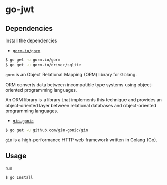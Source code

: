 # go-jwt

## Dependencies

Install the dependencies

- [`gorm.io/gorm`](https://gorm.io/zh_CN/docs/index.html)
```bash
$ go get -u gorm.io/gorm
$ go get -u gorm.io/driver/sqlite
```
`gorm` is an Object Relational Mapping (ORM) library for Golang.
 
 ORM converts data between incompatible type systems using object-oriented programming languages. 
 
 An ORM library is a library that implements this technique and provides an object-oriented layer between relational databases and object-oriented programming languages.

- [`gin-gonic`](https://gin-gonic.com/)
```bash
$ go get -u github.com/gin-gonic/gin
```
`gin` is a high-performance HTTP web framework written in Golang (Go).

## Usage

run 

```bash
$ go Install
```